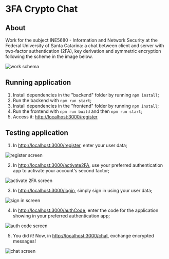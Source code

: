 # 3FA Crypto Chat

## About

Work for the subject INE5680 - Information and Network Security at the Federal University of Santa Catarina: a chat between client and server with two-factor authentication (2FA), key derivation and symmetric encryption following the scheme in the image below.

![work schema](./img/image.png)

## Running application

1. Install dependencies in the "backend" folder by running `npm install`;
2. Run the backend with `npm run start`;
3. Install dependencies in the "frontend" folder by running `npm install`;
4. Run the frontend with `npm run build` and then `npm run start`;
5. Access it: [http://localhost:3000/register](http://localhost:3000/register)

## Testing application

1. In [http://localhost:3000/register](http://localhost:3000/register), enter your user data;

![register screen](./img/image-1.png)

2. In [http://localhost:3000/activate2FA](http://localhost:3000/activate2FA), use your preferred authentication app to activate your account's second factor;

![activate 2FA screen](./img/image-2.png)

3. In [http://localhost:3000/login](http://localhost:3000/login), simply sign in using your user data;

![sign in screen](./img/image-3.png)

4. In [http://localhost:3000/authCode](http://localhost:3000/authCode), enter the code for the application showing in your preferred authentication app;

![auth code screen](./img/image-4.png)

5. You did it! Now, in [http://localhost:3000/chat](http://localhost:3000/chat), exchange encrypted messages!

![chat screen](./img/image-5.png)
